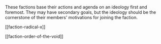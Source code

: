 These factions base their actions and agenda on an ideology first and foremost. They may have secondary goals, but the ideology should be the cornerstone of their members' motivations for joining the faction.

[[faction-radical-x]]

[[faction-order-of-the-void]]